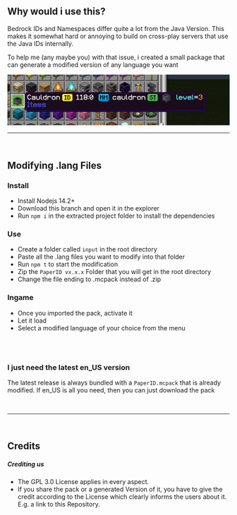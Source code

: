 ## Why would i use this?

Bedrock IDs and Namespaces differ quite a lot from the Java Version.
This makes it somewhat hard or annoying to build on cross-play servers that use the Java IDs internally.

To help me (any maybe you) with that issue, i created a small package that can generate a modified version of any language you want

<img src="./assets/example_01.png">

<br>

---

<br>

## Modifying .lang Files

### Install

- Install Nodejs 14.2+
- Download this branch and open it in the explorer
- Run `npm i` in the extracted project folder to install the dependencies

### Use

- Create a folder called `input` in the root directory
- Paste all the .lang files you want to modify into that folder
- Run `npm t` to start the modification
- Zip the `PaperID vx.x.x` Folder that you will get in the root directory
- Change the file ending to .mcpack instead of .zip

### Ingame

- Once you imported the pack, activate it
- Let it load
- Select a modified language of your choice from the menu

<br>
<br>

### I just need the latest en_US version

The latest release is always bundled with a `PaperID.mcpack` that is already modified.
If en_US is all you need, then you can just download the pack

<br>

---

<br>

## Credits

##### Crediting us

- The GPL 3.0 License applies in every aspect.
- If you share the pack or a generated Version of it, you have to give the credit according to the License
  which clearly informs the users about it. E.g. a link to this Repository.
